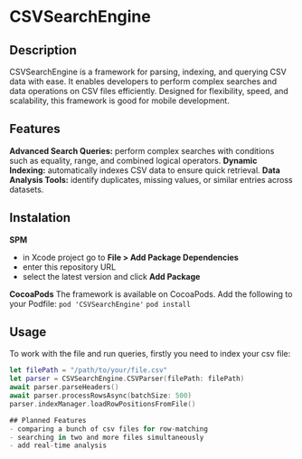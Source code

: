 # CSVSearchEngine
## Description
CSVSearchEngine is a framework for parsing, indexing, and querying CSV data with ease. 
It enables developers to perform complex searches and data operations on CSV files efficiently. 
Designed for flexibility, speed, and scalability, this framework is good for mobile development.

## Features
**Advanced Search Queries:** perform complex searches with conditions such as equality, range, and combined logical operators.
**Dynamic Indexing:** automatically indexes CSV data to ensure quick retrieval.
**Data Analysis Tools:** identify duplicates, missing values, or similar entries across datasets.

## Instalation
**SPM**
- in Xcode project go to **File > Add Package Dependencies**
- enter this repository URL
- select the latest version and click **Add Package**

**CocoaPods**
The framework is available on CocoaPods. Add the following to your Podfile:
`pod 'CSVSearchEngine'`
`pod install`

## Usage
To work with the file and run queries, firstly you need to index your csv file:
```swift
let filePath = "/path/to/your/file.csv"
let parser = CSVSearchEngine.CSVParser(filePath: filePath)
await parser.parseHeaders()
await parser.processRowsAsync(batchSize: 500)
parser.indexManager.loadRowPositionsFromFile()

## Planned Features
- comparing a bunch of csv files for row-matching
- searching in two and more files simultaneously
- add real-time analysis 
  
